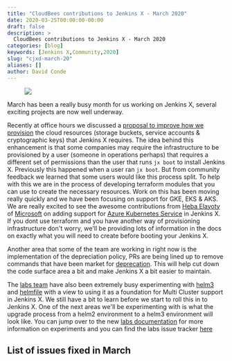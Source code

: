 ```yaml
---
title: "CloudBees contributions to Jenkins X - March 2020"
date: 2020-03-25T00:00:00-00:00
draft: false
description: >
  CloudBees contributions to Jenkins X - March 2020
categories: [blog]
keywords: [Jenkins X,Community,2020]
slug: "cjxd-march-20"
aliases: []
author: David Conde
---
```


<figure>
<img src="/images/logo/cloudbees.png"/>
</figure>

March has been a really busy month for us working on Jenkins X, several exciting projects are now well underway. 

Recently at office hours we discussed a [proposal to improve how we provision](https://github.com/jenkins-x/enhancements/tree/master/proposals/3) the cloud resources (storage buckets, service accounts & cryptographic keys) that Jenkins X requires.
The idea behind this enhancement is that some companies may require the infrastructure to be provisioned by a user (someone in operations perhaps) that requires a different set of permissions than the user that runs `jx boot` to install Jenkins X.
Previously this happened when a user ran `jx boot`. But from community feedback we learned that some users would like this process split. 
To help with this we are in the process of developing terraform modules that you can use to create the necessary resources. 
Work on this has been moving really quickly and we have been focusing on support for GKE, EKS & AKS.
We are really excited to see the awesome contributions from [Heba Elayoty](https://github.com/helayoty) of [Microsoft](https://www.microsoft.com) on adding support for [Azure Kubernetes Service](https://docs.microsoft.com/en-us/azure/aks/) in Jenkins X.
If you dont use terraform and you have another way of provisioning infrastructure don't worry, we'll be providing lots of information in the docs on exactly what you will need to create before booting your Jenkins X.

Another area that some of the team are working in right now is the implementation of the depreciation policy, PRs are being lined up to remove commands that have been market for [deprecation](https://jenkins-x.io/commands/deprecation/). This will help cut down the code surface area a bit and make Jenkins X a bit easier to maintain. 


The [labs team](https://github.com/jenkins-x-labs) have also been extremely busy experimenting with [helm3](https://helm.sh/blog/helm-3-released/) and [helmfile](https://github.com/roboll/helmfile) with a view to using it as a foundation for Multi Cluster support in Jenkins X.
We still have a bit to learn before we start to roll this in to Jenkins X. One of the next areas we'll be experimenting with is what the upgrade process from a helm2 environment to a helm3 environment will look like. 
You can jump over to the new [labs documentation](https://jenkins-x.io/docs/labs/) for more information on experiments and you can find the labs issue tracker [here](https://github.com/jenkins-x-labs/issues/issues) 

 
## List of issues fixed in March

